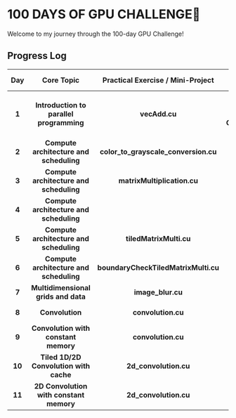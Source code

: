 # 100 DAYS OF GPU CHALLENGE🚀

Welcome to my journey through the 100-day GPU Challenge! 

## Progress Log

| **Day** | **Core Topic**                                   | **Practical Exercise / Mini-Project**                       |  **Resource Suggestions**                                                      |
|:-------:|:------------------------------------------------:|:-----------------------------------------------------------:|:------------------------------------------------------------------------------:|
|  **1**  | **Introduction to parallel programming**         | **vecAdd.cu**                                               | **PMPP Book: Chapter 1**; **Wing J. Computational Thinking**                   |
|  **2**  | **Compute architecture and scheduling**          | **color_to_grayscale_conversion.cu**                        | **PMPP Book: Chapter 4**                                                       |
|  **3**  | **Compute architecture and scheduling**          | **matrixMultiplication.cu**                                 | **PMPP Book: Chapter 4 Exercise**                                              |
|  **4**  | **Compute architecture and scheduling**          |                                                             | **PMPP Book: Chapter 5**                                                       |
|  **5**  | **Compute architecture and scheduling**          | **tiledMatrixMulti.cu**                                     | **PMPP Book: Chapter 5**                                                       |
|  **6**  | **Compute architecture and scheduling**          | **boundaryCheckTiledMatrixMulti.cu**                        | **PMPP Book: Chapter 5**                                                       |
|  **7**  | **Multidimensional grids and data**              | **image_blur.cu**                                           | **PMPP Book: Chapter 3**                                                       |
|  **8**  | **Convolution**                                  | **convolution.cu**                                          | **PMPP Book: Chapter 7**                                                       |
|  **9**  | **Convolution with constant memory**             | **convolution.cu**                                          | **PMPP Book: Chapter 7**                                                       |
|  **10** | **Tiled 1D/2D Convolution with cache**           | **2d_convolution.cu**                                       | **PMPP Book: Chapter 7**                                                       |
|  **11** | **2D Convolution with constant memory**          | **2d_convolution.cu**                                       | **PMPP Book: Chapter 7**                                                       |


